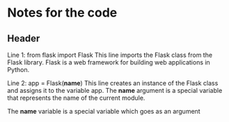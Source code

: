 # Notes for the code


## Header

Line 1: from flask import Flask
This line imports the Flask class from the Flask library. Flask is a web framework for building web applications in Python.

Line 2: app = Flask(__name__)
This line creates an instance of the Flask class and assigns it to the variable app. The __name__ argument is a special variable that represents the name of the current module.

The __name__ variable is a special variable which goes as an argument
